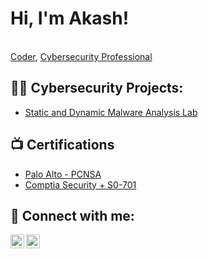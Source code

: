 <h1>Hi, I'm Akash!</h1> <br/><a href="https://github.com/cybersky007">Coder</a>, <a href="https://www.linkedin.com/in/akash-singla-86b30aa3/">Cybersecurity Professional</a>

<h2>👨‍💻 Cybersecurity Projects:</h2>

- [Static and Dynamic Malware Analysis Lab](https://github.com/cybersky007/Malware-Analysis-LAB.git)
  

<h2>📺 Certifications</h2>

- [Palo Alto - PCNSA](https://www.youtube.com/watch?v=a83ASGn_V_s)
- [Comptia Security + S0-701](https://www.youtube.com/watch?v=uHy3oM7NnoU)


<h2> 🤳 Connect with me:</h2>


[<img align="left" alt="JoshMadakor | LinkedIn" width="22px" src="https://cdn.jsdelivr.net/npm/simple-icons@v3/icons/linkedin.svg" />][linkedin]
[<img align="left" alt="JoshMadakor | Instagram" width="22px" src="https://cdn.jsdelivr.net/npm/simple-icons@v3/icons/instagram.svg" />][instagram]


[instagram]: https://www.instagram.com/aakash_singlaa/
[linkedin]: https://www.linkedin.com/in/akash-singla-86b30aa3/


